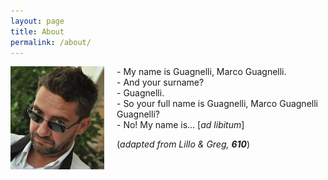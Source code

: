 ```yaml
---
layout: page
title: About
permalink: /about/
---
```


<p>
  <img align="left" width="150px" src="/assets/img/m1small.jpg" style="margin-right: 20px;" />
  <ul style="list-style-type: none;">
    <li> - My name is Guagnelli, Marco Guagnelli.</li>
    <li> - And your surname?</li>
    <li> - Guagnelli.</li>
    <li> - So your full name is Guagnelli, Marco Guagnelli Guagnelli?</li>
    <li> - No! My name is... [<i>ad libitum</i>]</li> 
  </ul>
  (<i>adapted from Lillo & Greg, <b>610</b></i>)
</p>



